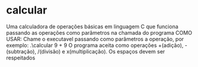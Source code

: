 # calcular
Uma calculadora de operações básicas em linguagem C que funciona passando as operações como parâmetros na chamada do programa
COMO USAR:
Chame o executavel passando como parâmetros a operação, por exemplo: .\calcular 9 + 9
O programa aceita como operações +(adição), -(subtração), /(divisão) e x(multiplicação).
Os espaços devem ser respeitados
